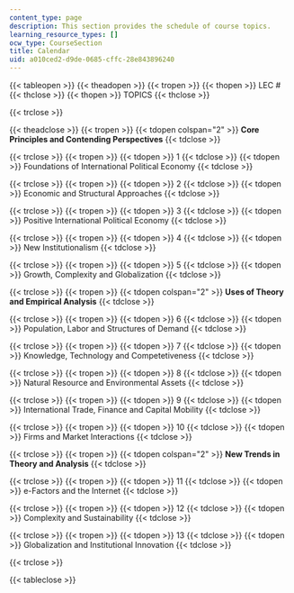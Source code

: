 ```yaml
---
content_type: page
description: This section provides the schedule of course topics.
learning_resource_types: []
ocw_type: CourseSection
title: Calendar
uid: a010ced2-d9de-0685-cffc-28e843896240
---
```


{{< tableopen >}}
{{< theadopen >}}
{{< tropen >}}
{{< thopen >}}
LEC #
{{< thclose >}}
{{< thopen >}}
TOPICS
{{< thclose >}}

{{< trclose >}}

{{< theadclose >}}
{{< tropen >}}
{{< tdopen colspan="2" >}}
**Core Principles and Contending Perspectives**
{{< tdclose >}}

{{< trclose >}}
{{< tropen >}}
{{< tdopen >}}
1
{{< tdclose >}}
{{< tdopen >}}
Foundations of International Political Economy
{{< tdclose >}}

{{< trclose >}}
{{< tropen >}}
{{< tdopen >}}
2
{{< tdclose >}}
{{< tdopen >}}
Economic and Structural Approaches
{{< tdclose >}}

{{< trclose >}}
{{< tropen >}}
{{< tdopen >}}
3
{{< tdclose >}}
{{< tdopen >}}
Positive International Political Economy
{{< tdclose >}}

{{< trclose >}}
{{< tropen >}}
{{< tdopen >}}
4
{{< tdclose >}}
{{< tdopen >}}
New Institutionalism
{{< tdclose >}}

{{< trclose >}}
{{< tropen >}}
{{< tdopen >}}
5
{{< tdclose >}}
{{< tdopen >}}
Growth, Complexity and Globalization
{{< tdclose >}}

{{< trclose >}}
{{< tropen >}}
{{< tdopen colspan="2" >}}
**Uses of Theory and Empirical Analysis**
{{< tdclose >}}

{{< trclose >}}
{{< tropen >}}
{{< tdopen >}}
6
{{< tdclose >}}
{{< tdopen >}}
Population, Labor and Structures of Demand
{{< tdclose >}}

{{< trclose >}}
{{< tropen >}}
{{< tdopen >}}
7
{{< tdclose >}}
{{< tdopen >}}
Knowledge, Technology and Competetiveness
{{< tdclose >}}

{{< trclose >}}
{{< tropen >}}
{{< tdopen >}}
8
{{< tdclose >}}
{{< tdopen >}}
Natural Resource and Environmental Assets
{{< tdclose >}}

{{< trclose >}}
{{< tropen >}}
{{< tdopen >}}
9
{{< tdclose >}}
{{< tdopen >}}
International Trade, Finance and Capital Mobility
{{< tdclose >}}

{{< trclose >}}
{{< tropen >}}
{{< tdopen >}}
10
{{< tdclose >}}
{{< tdopen >}}
Firms and Market Interactions
{{< tdclose >}}

{{< trclose >}}
{{< tropen >}}
{{< tdopen colspan="2" >}}
**New Trends in Theory and Analysis**
{{< tdclose >}}

{{< trclose >}}
{{< tropen >}}
{{< tdopen >}}
11
{{< tdclose >}}
{{< tdopen >}}
e-Factors and the Internet
{{< tdclose >}}

{{< trclose >}}
{{< tropen >}}
{{< tdopen >}}
12
{{< tdclose >}}
{{< tdopen >}}
Complexity and Sustainability
{{< tdclose >}}

{{< trclose >}}
{{< tropen >}}
{{< tdopen >}}
13
{{< tdclose >}}
{{< tdopen >}}
Globalization and Institutional Innovation
{{< tdclose >}}

{{< trclose >}}

{{< tableclose >}}